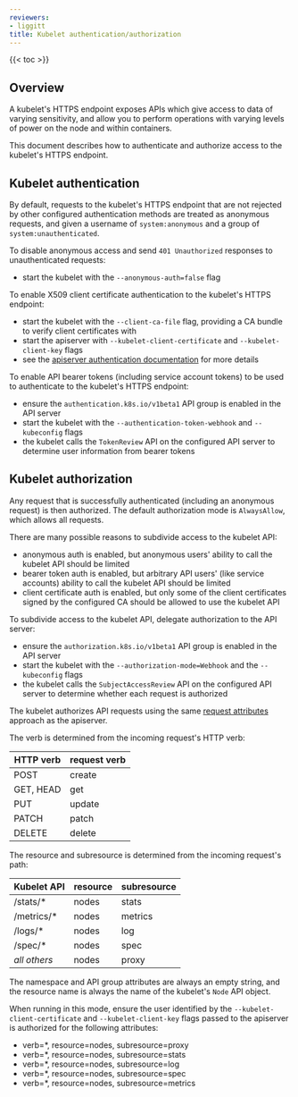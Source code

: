 ```yaml
---
reviewers:
- liggitt
title: Kubelet authentication/authorization
---
```


{{< toc >}}

## Overview

A kubelet's HTTPS endpoint exposes APIs which give access to data of varying sensitivity,
and allow you to perform operations with varying levels of power on the node and within containers.

This document describes how to authenticate and authorize access to the kubelet's HTTPS endpoint.

## Kubelet authentication

By default, requests to the kubelet's HTTPS endpoint that are not rejected by other configured
authentication methods are treated as anonymous requests, and given a username of `system:anonymous`
and a group of `system:unauthenticated`.

To disable anonymous access and send `401 Unauthorized` responses to unauthenticated requests:

* start the kubelet with the `--anonymous-auth=false` flag

To enable X509 client certificate authentication to the kubelet's HTTPS endpoint:

* start the kubelet with the `--client-ca-file` flag, providing a CA bundle to verify client certificates with
* start the apiserver with `--kubelet-client-certificate` and `--kubelet-client-key` flags
* see the [apiserver authentication documentation](/docs/reference/access-authn-authz/authentication/#x509-client-certs) for more details

To enable API bearer tokens (including service account tokens) to be used to authenticate to the kubelet's HTTPS endpoint:

* ensure the `authentication.k8s.io/v1beta1` API group is enabled in the API server
* start the kubelet with the `--authentication-token-webhook` and `--kubeconfig` flags
* the kubelet calls the `TokenReview` API on the configured API server to determine user information from bearer tokens

## Kubelet authorization

Any request that is successfully authenticated (including an anonymous request) is then authorized. The default authorization mode is `AlwaysAllow`, which allows all requests.

There are many possible reasons to subdivide access to the kubelet API:

* anonymous auth is enabled, but anonymous users' ability to call the kubelet API should be limited
* bearer token auth is enabled, but arbitrary API users' (like service accounts) ability to call the kubelet API should be limited
* client certificate auth is enabled, but only some of the client certificates signed by the configured CA should be allowed to use the kubelet API

To subdivide access to the kubelet API, delegate authorization to the API server:

* ensure the `authorization.k8s.io/v1beta1` API group is enabled in the API server
* start the kubelet with the `--authorization-mode=Webhook` and the `--kubeconfig` flags
* the kubelet calls the `SubjectAccessReview` API on the configured API server to determine whether each request is authorized

The kubelet authorizes API requests using the same [request attributes](/docs/reference/access-authn-authz/authorization/#review-your-request-attributes) approach as the apiserver.

The verb is determined from the incoming request's HTTP verb:

HTTP verb | request verb
----------|---------------
POST      | create
GET, HEAD | get
PUT       | update
PATCH     | patch
DELETE    | delete

The resource and subresource is determined from the incoming request's path:

Kubelet API  | resource | subresource
-------------|----------|------------
/stats/\*     | nodes    | stats
/metrics/\*   | nodes    | metrics
/logs/\*      | nodes    | log
/spec/\*      | nodes    | spec
*all others* | nodes    | proxy

The namespace and API group attributes are always an empty string, and
the resource name is always the name of the kubelet's `Node` API object.

When running in this mode, ensure the user identified by the `--kubelet-client-certificate` and `--kubelet-client-key`
flags passed to the apiserver is authorized for the following attributes:

* verb=\*, resource=nodes, subresource=proxy
* verb=\*, resource=nodes, subresource=stats
* verb=\*, resource=nodes, subresource=log
* verb=\*, resource=nodes, subresource=spec
* verb=\*, resource=nodes, subresource=metrics